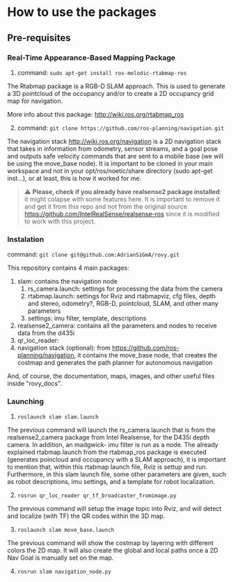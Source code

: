 # How to use the packages #

## Pre-requisites ##

### Real-Time Appearance-Based Mapping Package ###

1. command: `sudo apt-get install ros-melodic-rtabmap-ros`

The Rtabmap package is a RGB-D SLAM approach. This is used to generate a 3D pointcloud of the occupancy and/or to create a 2D occupancy grid map for navigation.

More info about this package: http://wiki.ros.org/rtabmap_ros

2. command: `git clone https://github.com/ros-planning/navigation.git`

The navigation stack http://wiki.ros.org/navigation is a 2D navigation stack that takes in information from odometry, sensor streams, and a goal pose and outputs safe velocity commands that are sent to a mobile base (we will be using the move_base node). It is important to be cloned in your main workspace and not in your opt/ros/noetic/share directory (sudo apt-get inst...), or at least, this is how it worked for me.

> :warning: **Please, check if you already have realsense2 package installed**: it might colapse with some features here. It is important to remove it and get it from this repo and not from the original source https://github.com/IntelRealSense/realsense-ros since it is modified to work with this project.

### Instalation ###

command: `git clone git@github.com:AdrianSiGmA/rovy.git`

This repository contains 4 main packages:
1. slam: contains the navigation node
     1. rs_camera.launch: settings for processing the data from the camera
     2. rtabmap.launch: settings for Rviz and rtabmapviz, cfg files, depth and stereo, odometry?, RGB-D, pointcloud, SLAM, and other many parameters
     3. settings: imu filter, template, descriptions
2. realsense2_camera: contains all the parameters and nodes to receive data from the d435i
3. qr_loc_reader: 
4. navigation stack (optional): from https://github.com/ros-planning/navigation, it contains the move_base node, that creates the costmap and generates the path planner for autonomous navigation

And, of course, the documentation, maps, images, and other useful files inside "rovy_docs".

### Launching ###

1. `roslaunch slam slam.launch`

The previous command will launch the rs_camera.launch that is from the realsense2_camera package from Intel Realsense, for the D435i depth camera. In addition, an madgwick- imu filter is run as a node. The already explained rtabmap.launch from the rtabmap_ros package is executed (generates poincloud and occupancy with a SLAM approach), it is important to mention that, within this rtabmap launch file, Rviz is settup and run. Furthermore, in this slam launch file, some other parameters are given, such as robot descriptions, imu settings, and a template for robot localization. 

2. `rosrun qr_loc_reader qr_tf_broadcaster_fromimage.py`

The previous command will setup the image topic into Rviz, and will detect and localize (with TF) the QR codes within the 3D map.

3. `roslaunch slam move_base.launch`

The previous command will show the costmap by layering with different colors the 2D map. It will also create the global and local paths once a 2D Nav Goal is manually set on the map.

4. `rosrun slam navigation_node.py`